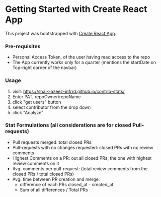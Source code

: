 # Getting Started with Create React App

This project was bootstrapped with [Create React App](https://github.com/facebook/create-react-app).

### Pre-requisites

 - Personal Access Token, of the user having read access to the repo
 - The App currently works only for a quarter (mentions the startDate on Top-right corner of the navbar)
 
### Usage

1. visit: https://shaik-azeez-infrrd.github.io/contrib-stats/
2. Enter PAT, repoOwner/repoName
3. click "get users" button
4. select contributor from the drop down
5. click "Analyze"


### Stat Formulations (all considerations are for closed Pull-requests)

 - Pull requests merged: total closed PRs
 - Pull-requests with no changes requested: closed PRs with no review comments
 - Highest Comments on a PR: out all closed PRs, the one with highest review comments on it
 - Avg. comments per pull-request: (total review comments from the closed PRs / total closed PRs)
 - Avg. time between PR creation and merge: 
    - difference of each PRs closed_at - created_at
    - Sum of all differences / Total PRs
